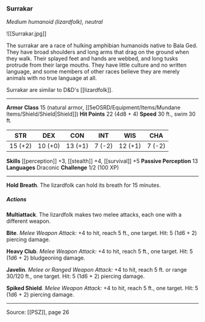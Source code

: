 ### Surrakar
_Medium humanoid (lizardfolk), neutral_

![[Surrakar.jpg]]

The surrakar are a race of hulking amphibian humanoids native to Bala Ged. They have broad shoulders and long arms that drag on the ground when they walk. Their splayed feet and hands are webbed, and long tusks protrude from their large mouths. They have little culture and no written language, and some members of other races believe they are merely animals with no true language at all.

Surrakar are similar to D&D's [[lizardfolk]].



---

**Armor Class** 15 (natural armor, [[5eOSRD/Equipment/Items/Mundane Items/Shield/Shield|Shield]])
**Hit Points** 22 (4d8 + 4)
**Speed** 30 ft., swim 30 ft.

| STR     | DEX     | CON     | INT     | WIS     | CHA     |
|---------|---------|---------|---------|---------|---------|
| 15 (+2) | 10 (+0) | 13 (+1) | 7 (-2) | 12 (+1) | 7 (-2) |

**Skills** [[perception]] +3, [[stealth]] +4, [[survival]] +5
**Passive Perception** 13
**Languages** Draconic
**Challenge** 1/2 (100 XP)

---

**Hold Breath**. The lizardfolk can hold its breath for 15 minutes.

##### Actions
**Multiattack**. The lizardfolk makes two melee attacks, each one with a different weapon.

**Bite**. _Melee Weapon Attack:_ +4 to hit, reach 5 ft., one target. Hit: 5 (1d6 + 2) piercing damage.

**Heavy Club**. _Melee Weapon Attack:_ +4 to hit, reach 5 ft., one target. Hit: 5 (1d6 + 2) bludgeoning damage.

**Javelin**. _Melee or Ranged Weapon Attack:_ +4 to hit, reach 5 ft. or range 30/120 ft., one target. Hit: 5 (1d6 + 2) piercing damage.

**Spiked Shield**. _Melee Weapon Attack:_ +4 to hit, reach 5 ft., one target. Hit: 5 (1d6 + 2) piercing damage.


---

Source: [[PSZ]], page 26